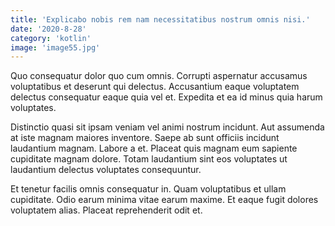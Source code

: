 ```yaml
---
title: 'Explicabo nobis rem nam necessitatibus nostrum omnis nisi.'
date: '2020-8-28'
category: 'kotlin'
image: 'image55.jpg'
---
```


Quo consequatur dolor quo cum omnis. Corrupti aspernatur accusamus voluptatibus et deserunt qui delectus. Accusantium eaque voluptatem delectus consequatur eaque quia vel et. Expedita et ea id minus quia harum voluptates.
 Distinctio quasi sit ipsam veniam vel animi nostrum incidunt. Aut assumenda at iste magnam maiores inventore. Saepe ab sunt officiis incidunt laudantium magnam. Labore a et. Placeat quis magnam eum sapiente cupiditate magnam dolore. Totam laudantium sint eos voluptates ut laudantium delectus voluptates consequuntur.
 Et tenetur facilis omnis consequatur in. Quam voluptatibus et ullam cupiditate. Odio earum minima vitae earum maxime. Et eaque fugit dolores voluptatem alias. Placeat reprehenderit odit et.
